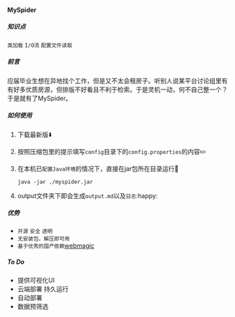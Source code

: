 #### MySpider

##### 知识点 

`类加载`  `I/O流`  `配置文件读取`

##### 前言

​		应届毕业生想在异地找个工作，但是又不太会租房子。听别人说某平台讨论组里有有好多优质房源，但排版不好看且不利于检索。于是灵机一动，何不自己整一个？于是就有了MySpider。

##### 如何使用

1. 下载最新版:arrow_down:

2. 按照压缩包里的提示填写`config`目录下的`config.properties`的内容:pencil2:

3. 在本机已`配置Java环境`的情况下，直接在jar包所在目录运行:runner:

   ```
   java -jar ./myspider.jar
   ```

4. output文件夹下即会生成`output.md`以及`日志`:happy:

##### 优势

- `开源`  `安全`  `透明`
- `无安装包，解压即可用`
- `基于优秀的国产依赖`[webmagic](https://github.com/code4craft/webmagic)

##### To Do

- 提供可视化UI
- 云端部署 持久运行
- 自动部署
- 数据预筛选